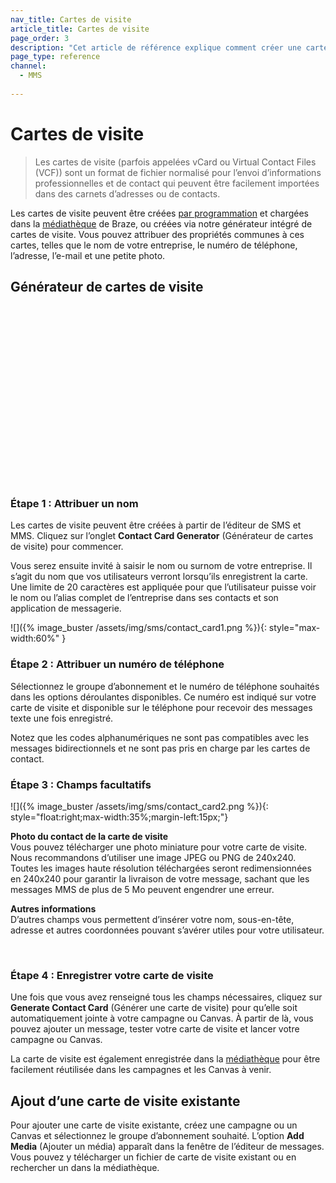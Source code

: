 ```yaml
---
nav_title: Cartes de visite
article_title: Cartes de visite
page_order: 3
description: "Cet article de référence explique comment créer une carte de visite à inclure dans vos messages MMS et SMS."
page_type: reference
channel:
  - MMS
  
---
```


# Cartes de visite 

> Les cartes de visite (parfois appelées vCard ou Virtual Contact Files (VCF)) sont un format de fichier normalisé pour l’envoi d’informations professionnelles et de contact qui peuvent être facilement importées dans des carnets d’adresses ou de contacts. 

Les cartes de visite peuvent être créées [par programmation](https://www.twilio.com/blog/send-vcard-twilio-sms) et chargées dans la [médiathèque]({{site.baseurl}}/user_guide/engagement_tools/templates_and_media/media_library/#media-library) de Braze, ou créées via notre générateur intégré de cartes de visite. Vous pouvez attribuer des propriétés communes à ces cartes, telles que le nom de votre entreprise, le numéro de téléphone, l’adresse, l’e-mail et une petite photo.

## Générateur de cartes de visite

<script src="https://fast.wistia.com/embed/medias/7m77mdfr4y.jsonp" async></script><script src="https://fast.wistia.com/assets/external/E-v1.js" async></script><div class="wistia_responsive_padding" style="padding:56.25% 0 0 0;position:relative;"><div class="wistia_responsive_wrapper" style="height:100%;left:0;position:absolute;top:0;width:100%;"><div class="wistia_embed wistia_async_7m77mdfr4y videoFoam=true" style="height:100%;position:relative;width:100%"><div class="wistia_swatch" style="height:100%;left:0;opacity:0;overflow:hidden;position:absolute;top:0;transition:opacity 200ms;width:100%;"><img src="https://fast.wistia.com/embed/medias/7m77mdfr4y/swatch" style="filter:blur(5px);height:100%;object-fit:contain;width:100%;" alt="" aria-hidden="true" onload="this.parentNode.style.opacity=1;" /></div></div></div></div>

### Étape 1 : Attribuer un nom

Les cartes de visite peuvent être créées à partir de l’éditeur de SMS et MMS. Cliquez sur l’onglet **Contact Card Generator** (Générateur de cartes de visite) pour commencer.

Vous serez ensuite invité à saisir le nom ou surnom de votre entreprise. Il s’agit du nom que vos utilisateurs verront lorsqu’ils enregistrent la carte. Une limite de 20 caractères est appliquée pour que l’utilisateur puisse voir le nom ou l’alias complet de l’entreprise dans ses contacts et son application de messagerie. 

![]({% image_buster /assets/img/sms/contact_card1.png %}){: style="max-width:60%" }

### Étape 2 : Attribuer un numéro de téléphone

Sélectionnez le groupe d’abonnement et le numéro de téléphone souhaités dans les options déroulantes disponibles. Ce numéro est indiqué sur votre carte de visite et disponible sur le téléphone pour recevoir des messages texte une fois enregistré.

Notez que les codes alphanumériques ne sont pas compatibles avec les messages bidirectionnels et ne sont pas pris en charge par les cartes de contact.

### Étape 3 : Champs facultatifs

![]({% image_buster /assets/img/sms/contact_card2.png %}){: style="float:right;max-width:35%;margin-left:15px;"}

**Photo du contact de la carte de visite**<br>
Vous pouvez télécharger une photo miniature pour votre carte de visite. Nous recommandons d’utiliser une image JPEG ou PNG de 240x240. Toutes les images haute résolution téléchargées seront redimensionnées en 240x240 pour garantir la livraison de votre message, sachant que les messages MMS de plus de 5 Mo peuvent engendrer une erreur.

**Autres informations**<br>
D’autres champs vous permettent d’insérer votre nom, sous-en-tête, adresse et autres coordonnées pouvant s’avérer utiles pour votre utilisateur. 

<br>

### Étape 4 : Enregistrer votre carte de visite

Une fois que vous avez renseigné tous les champs nécessaires, cliquez sur **Generate Contact Card** (Générer une carte de visite) pour qu’elle soit automatiquement jointe à votre campagne ou Canvas. À partir de là, vous pouvez ajouter un message, tester votre carte de visite et lancer votre campagne ou Canvas.

La carte de visite est également enregistrée dans la [médiathèque]({{site.baseurl}}/user_guide/engagement_tools/templates_and_media/media_library/#media-library) pour être facilement réutilisée dans les campagnes et les Canvas à venir.

## Ajout d’une carte de visite existante

Pour ajouter une carte de visite existante, créez une campagne ou un Canvas et sélectionnez le groupe d’abonnement souhaité. L’option **Add Media** (Ajouter un média) apparaît dans la fenêtre de l’éditeur de messages. Vous pouvez y télécharger un fichier de carte de visite existant ou en rechercher un dans la médiathèque.

